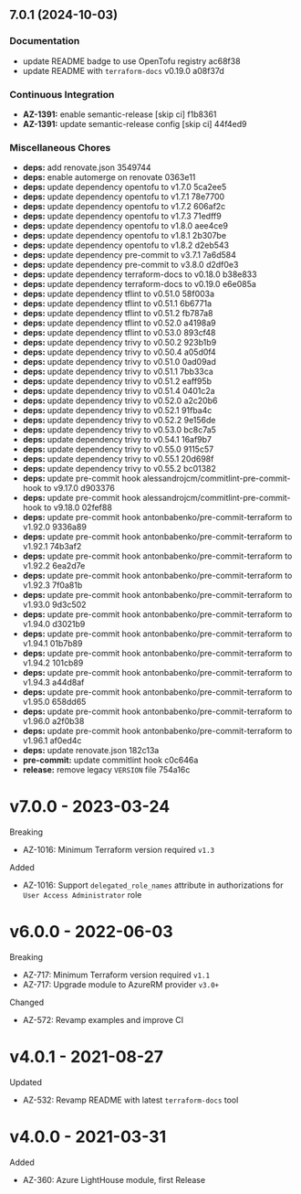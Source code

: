 ## 7.0.1 (2024-10-03)

### Documentation

* update README badge to use OpenTofu registry ac68f38
* update README with `terraform-docs` v0.19.0 a08f37d

### Continuous Integration

* **AZ-1391:** enable semantic-release [skip ci] f1b8361
* **AZ-1391:** update semantic-release config [skip ci] 44f4ed9

### Miscellaneous Chores

* **deps:** add renovate.json 3549744
* **deps:** enable automerge on renovate 0363e11
* **deps:** update dependency opentofu to v1.7.0 5ca2ee5
* **deps:** update dependency opentofu to v1.7.1 78e7700
* **deps:** update dependency opentofu to v1.7.2 606af2c
* **deps:** update dependency opentofu to v1.7.3 71edff9
* **deps:** update dependency opentofu to v1.8.0 aee4ce9
* **deps:** update dependency opentofu to v1.8.1 2b307be
* **deps:** update dependency opentofu to v1.8.2 d2eb543
* **deps:** update dependency pre-commit to v3.7.1 7a6d584
* **deps:** update dependency pre-commit to v3.8.0 d2df0e3
* **deps:** update dependency terraform-docs to v0.18.0 b38e833
* **deps:** update dependency terraform-docs to v0.19.0 e6e085a
* **deps:** update dependency tflint to v0.51.0 58f003a
* **deps:** update dependency tflint to v0.51.1 6b6771a
* **deps:** update dependency tflint to v0.51.2 fb787a8
* **deps:** update dependency tflint to v0.52.0 a4198a9
* **deps:** update dependency tflint to v0.53.0 893cf48
* **deps:** update dependency trivy to v0.50.2 923b1b9
* **deps:** update dependency trivy to v0.50.4 a05d0f4
* **deps:** update dependency trivy to v0.51.0 0ad09ad
* **deps:** update dependency trivy to v0.51.1 7bb33ca
* **deps:** update dependency trivy to v0.51.2 eaff95b
* **deps:** update dependency trivy to v0.51.4 0401c2a
* **deps:** update dependency trivy to v0.52.0 a2c20b6
* **deps:** update dependency trivy to v0.52.1 91fba4c
* **deps:** update dependency trivy to v0.52.2 9e156de
* **deps:** update dependency trivy to v0.53.0 bc8c7a5
* **deps:** update dependency trivy to v0.54.1 16af9b7
* **deps:** update dependency trivy to v0.55.0 9115c57
* **deps:** update dependency trivy to v0.55.1 20d698f
* **deps:** update dependency trivy to v0.55.2 bc01382
* **deps:** update pre-commit hook alessandrojcm/commitlint-pre-commit-hook to v9.17.0 d903376
* **deps:** update pre-commit hook alessandrojcm/commitlint-pre-commit-hook to v9.18.0 02fef88
* **deps:** update pre-commit hook antonbabenko/pre-commit-terraform to v1.92.0 9336a89
* **deps:** update pre-commit hook antonbabenko/pre-commit-terraform to v1.92.1 74b3af2
* **deps:** update pre-commit hook antonbabenko/pre-commit-terraform to v1.92.2 6ea2d7e
* **deps:** update pre-commit hook antonbabenko/pre-commit-terraform to v1.92.3 7f0a81b
* **deps:** update pre-commit hook antonbabenko/pre-commit-terraform to v1.93.0 9d3c502
* **deps:** update pre-commit hook antonbabenko/pre-commit-terraform to v1.94.0 d3021b9
* **deps:** update pre-commit hook antonbabenko/pre-commit-terraform to v1.94.1 01b7b89
* **deps:** update pre-commit hook antonbabenko/pre-commit-terraform to v1.94.2 101cb89
* **deps:** update pre-commit hook antonbabenko/pre-commit-terraform to v1.94.3 a44d8af
* **deps:** update pre-commit hook antonbabenko/pre-commit-terraform to v1.95.0 658dd65
* **deps:** update pre-commit hook antonbabenko/pre-commit-terraform to v1.96.0 a2f0b38
* **deps:** update pre-commit hook antonbabenko/pre-commit-terraform to v1.96.1 af0ed4c
* **deps:** update renovate.json 182c13a
* **pre-commit:** update commitlint hook c0c646a
* **release:** remove legacy `VERSION` file 754a16c

# v7.0.0 - 2023-03-24

Breaking
  * AZ-1016: Minimum Terraform version required `v1.3`

Added
  * AZ-1016: Support `delegated_role_names` attribute in authorizations for `User Access Administrator` role

# v6.0.0 - 2022-06-03

Breaking
  * AZ-717: Minimum Terraform version required `v1.1`
  * AZ-717: Upgrade module to AzureRM provider `v3.0+`

Changed
  * AZ-572: Revamp examples and improve CI

# v4.0.1 - 2021-08-27

Updated
  * AZ-532: Revamp README with latest `terraform-docs` tool

# v4.0.0 - 2021-03-31

Added
  * AZ-360: Azure LightHouse module, first Release

